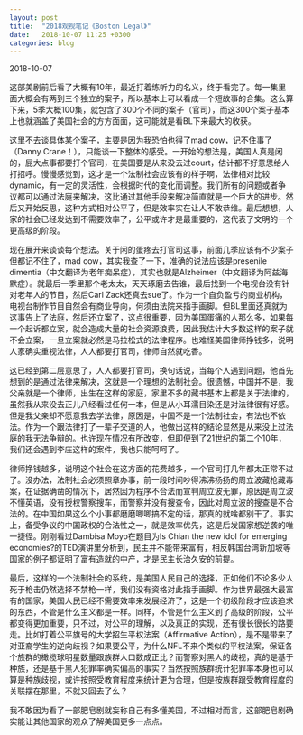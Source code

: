 ```yaml
---
layout: post
title:  "2018观视笔记《Boston Legal》"
date:   2018-10-07 11:25 +0300
categories: blog
---
```


2018-10-07

这部美剧前后看了大概有10年，最近打着练听力的名义，终于看完了。每一集里面大概会有两到三个独立的案子，所以基本上可以看成一个短故事的合集。这么算下来，5季大概100集，就包含了300个不同的案子（官司），而这300个案子基本上也就涵盖了美国社会的方方面面，这可能就是看BL下来最大的收获。

这里不去谈具体某个案子，主要是因为我恐怕也得了mad cow，记不住事了（Danny Crane！），只能谈一下整体的感受。一开始的想法是，美国人真是闲的，屁大点事都要打个官司，在美国要是从来没去过court，估计都不好意思给人打招呼。慢慢感觉到，这才是一个法制社会应该有的样子啊，法律相对比较dynamic，有一定的灵活性，会根据时代的变化而调整。我们所有的问题或者争议都可以通过法庭来解决，这比通过其他手段来解决简直就是一个巨大的进步。然后又开始反思，这种方式相对公平了，但是效率实在让人不敢恭维。最后想想，人家的社会已经发达到不需要效率了，公平或许才是最重要的，这代表了文明的一个更高级的阶段。

现在展开来谈谈每个想法。关于闲的蛋疼去打官司这事，前面几季应该有不少案子但都记不住了，mad cow，其实我查了一下，准确的说法应该是presenile dimentia（中文翻译为老年痴呆症），其实也就是Alzheimer（中文翻译为阿兹海默症）。就最后一季里那个老太太，天天琢磨去告谁，最后找到一个电视台没有针对老年人的节目，然后Carl Zack还真去sue了。作为一个自负盈亏的商业机构，电视台制作节目自然会有商业导向，何须由法院来指手画脚。但BL里面还真就为这事告上了法庭，然后还立案了，这点很重要，因为美国蛋痛的人那么多，如果每一个起诉都立案，就会造成大量的社会资源浪费，因此我估计大多数这样的案子就不会立案，一旦立案就必然是马拉松式的法律程序。也难怪美国律师挣钱多，说明人家确实重视法律，人人都要打官司，律师自然就吃香。

这已经到第二层意思了，人人都要打官司，换句话说，当每个人遇到问题，他首先想到的是通过法律来解决，这就是一个理想的法制社会。很遗憾，中国并不是，我父亲就是一个律师，出生在这样的家庭，家里不多的藏书基本上都是关于法律的，虽然我从来没去正儿八经看过任何一本，但是从小耳濡目染还是对法律很有好感。但是我父亲却不愿意我去学法律，原因是，中国不是一个法制社会，有法也不依法。作为一个跟法律打了一辈子交道的人，他做出这样的结论显然是从来没上过法庭的我无法争辩的。也许现在情况有所改变，但即便到了21世纪的第二个10年，我们还会遇到李庄这样的案件，我也只能呵呵了。

律师挣钱越多，说明这个社会在这方面的花费越多，一个官司打几年都太正常不过了。没办法，法制社会必须照章办事，前一段时间吵得沸沸扬扬的周立波藏枪藏毒案，在证据确凿的情况下，居然因为程序不合法而宣判周立波无罪，原因是周立波不懂英语，没有授权警察搜车，而警察并没有搜查令，因此对周立波的搜查是不合法的。在中国如果这么个小事都磨磨唧唧搞不定的话，那真的就啥都别干了。事实上，备受争议的中国政权的合法性之一，就是效率优先，这是后发国家想逆袭的唯一捷径。刚刚看过Dambisa Moyo在题目为Is Chian the new idol for emerging economies?的TED演讲里分析到，民主并不能带来富有，相反韩国台湾新加坡等国家的例子都证明了富有造就的中产，才是民主长治久安的前提。

最后，这样的一个法制社会的系统，是美国人民自己的选择，正如他们不论多少人死于枪击仍然选择不禁枪一样，我们没有资格对此指手画脚。作为世界最强大最富有的国家，美国人民已经不需要效率来发展经济了，这是一个初级阶段才应该追求的东西，不管是什么主义都是一样。同样，不管是什么主义到了高级的阶段，公平都变得更加重要，只不过，对公平的理解，以及真正的实现，还有很长很长的路要走。比如打着公平旗号的大学招生平权法案（Affirmative Action），是不是带来了对亚裔学生的逆向歧视？如果要公平，为什么NFL不来个类似的平权法案，保证各个族群的橄榄球明星数量跟族群人口数成正比？而警察对黑人的歧视，真的是基于种族，还是基于黑人犯罪率确实偏高的事实？当然按照族群统计犯罪率本身也可以算是种族歧视，或许按照受教育程度来统计更为合理，但是按族群跟受教育程度的关联摆在那里，不就又回去了么？

我不敢因为看了一部肥皂剧就妄称自己有多懂美国，不过相对而言，这部肥皂剧确实能让其他国家的观众了解美国更多一点点。

<!--end-->
